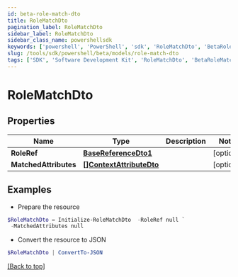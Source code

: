 ```yaml
---
id: beta-role-match-dto
title: RoleMatchDto
pagination_label: RoleMatchDto
sidebar_label: RoleMatchDto
sidebar_class_name: powershellsdk
keywords: ['powershell', 'PowerShell', 'sdk', 'RoleMatchDto', 'BetaRoleMatchDto'] 
slug: /tools/sdk/powershell/beta/models/role-match-dto
tags: ['SDK', 'Software Development Kit', 'RoleMatchDto', 'BetaRoleMatchDto']
---
```



# RoleMatchDto

## Properties

Name | Type | Description | Notes
------------ | ------------- | ------------- | -------------
**RoleRef** | [**BaseReferenceDto1**](base-reference-dto1) |  | [optional] 
**MatchedAttributes** | [**[]ContextAttributeDto**](context-attribute-dto) |  | [optional] 

## Examples

- Prepare the resource
```powershell
$RoleMatchDto = Initialize-RoleMatchDto  -RoleRef null `
 -MatchedAttributes null
```

- Convert the resource to JSON
```powershell
$RoleMatchDto | ConvertTo-JSON
```


[[Back to top]](#) 

